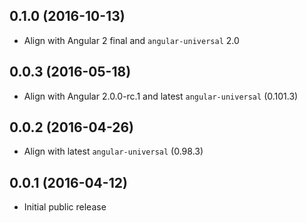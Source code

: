## 0.1.0 (2016-10-13)

* Align with Angular 2 final and `angular-universal` 2.0

## 0.0.3 (2016-05-18)

* Align with Angular 2.0.0-rc.1 and latest `angular-universal` (0.101.3)

## 0.0.2 (2016-04-26)

* Align with latest `angular-universal` (0.98.3)

## 0.0.1 (2016-04-12)

* Initial public release

